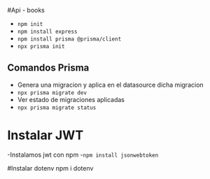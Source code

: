 #Api - books

- `npm init`
- `npm install express`
- `npm install prisma @prisma/client`
- `npx prisma init`

## Comandos Prisma

- Genera una migracion y aplica en el datasource dicha migracion
- `npx prisma migrate dev`
- Ver estado de migraciones aplicadas
- `npx prisma migrate status`

# Instalar JWT

-Instalamos jwt con npm -`npm install jsonwebtoken`

#Instalar dotenv
npm i dotenv
